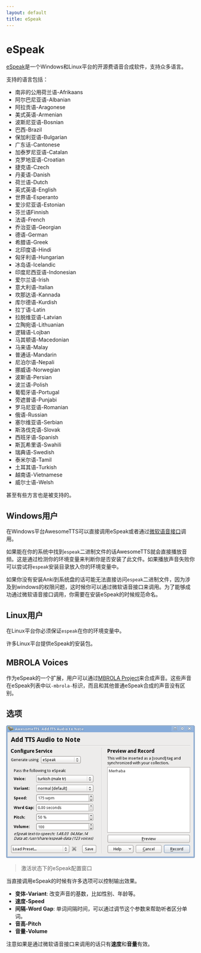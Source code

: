 ```yaml
---
layout: default
title: eSpeak
---
```


# eSpeak

<!-- [eSpeak](http://espeak.sourceforge.net) is a small, light-weight, free and open-source speech synthesizer available for Windows and Linux, providing text-to-speech support for a wide array of languages. -->

[eSpeak](http://espeak.sourceforge.net)是一个Windows和Linux平台的开源费语音合成软件，支持众多语言。

<!-- Supported languages include: -->

支持的语言包括：

*  南非的公用荷兰语-Afrikaans
* 阿尔巴尼亚语-Albanian
* 阿拉贡语-Aragonese
* 美式英语-Armenian
* 波斯尼亚语-Bosnian
* 巴西-Brazil
* 保加利亚语-Bulgarian
* 广东话-Cantonese
* 加泰罗尼亚语-Catalan
* 克罗地亚语-Croatian
* 捷克语-Czech
* 丹麦语-Danish
* 荷兰语-Dutch
* 英式英语-English
* 世界语-Esperanto
* 爱沙尼亚语-Estonian
* 芬兰语Finnish
* 法语-French
* 乔治亚语-Georgian
* 德语-German
* 希腊语-Greek
* 北印度语-Hindi
* 匈牙利语-Hungarian
* 冰岛语-Icelandic
* 印度尼西亚语-Indonesian
* 爱尔兰语-Irish
* 意大利语-Italian
* 坎那达语-Kannada
* 库尔德语-Kurdish
* 拉丁语-Latin
* 拉脱维亚语-Latvian
* 立陶宛语-Lithuanian
* 逻辑语-Lojban
* 马其顿语-Macedonian
* 马来语-Malay
* 普通话-Mandarin
* 尼泊尔语-Nepali
* 挪威语-Norwegian
* 波斯语-Persian
* 波兰语-Polish
* 葡萄牙语-Portugal
* 旁遮普语-Punjabi
* 罗马尼亚语-Romanian
* 俄语-Russian
* 塞尔维亚语-Serbian
* 斯洛伐克语-Slovak
* 西班牙语-Spanish
* 斯瓦希里语-Swahili
* 瑞典语-Swedish
* 泰米尔语-Tamil
* 土耳其语-Turkish
* 越南语-Vietnamese
* 威尔士语-Welsh

<!-- Some additional regional dialects of some languages are also available. -->

甚至有些方言也是被支持的。

<!-- ## Windows Users -->

## Windows用户

<!-- On Windows, AwesomeTTS can playback speech with eSpeak either directly or by way of the [Microsoft Speech API](/services/sapi5.html) method. -->

在Windows平台AwesomeTTS可以直接调用eSpeak或者通过[微软语音接口](/services/sapi5.html)调用。

<!-- AwesomeTTS will be able to playback speech directly with eSpeak if it is able to find the `espeak` binary on the system. Currently, this is done by checking the Windows Registry for paths to the eSpeak installation. If this does not work, you may be able to help AwesomeTTS find the eSpeak installation by placing the directory that contains the `espeak` binary on your user&rsquo;s `PATH` in your system&rsquo;s environment variables. -->

如果能在你的系统中找到`espeak`二进制文件的话AwesomeTTS就会直接播放音频。这是通过检测你的环境变量来判断你是否安装了此文件。如果播放声音失败你可以尝试将`espeak`安装目录放入你的环境变量中。

<!-- Users who run Anki off of an external storage device may have difficulty accessing eSpeak directly in this manner due to Windows security policies, and may need to use the Microsoft Speech API service instead. For a voice to be playable using the Microsoft Speech API, users must generally explicitly name it during the installation of eSpeak. -->

如果你没有安装Anki到系统盘的话可能无法直接访问`espeak`二进制文件，因为涉及到windows的权限问题，这时候你可以通过微软语音接口来调用。为了能够成功通过微软语音接口调用，你需要在安装eSpeak的时候规范命名。

<!-- ## Linux Users -->

## Linux用户

<!-- On Linux, AwesomeTTS must be able to find the `espeak` binary in your system `$PATH`. -->

在Linux平台你必须保证`espeak`在你的环境变量中。

<!-- Most Linux distributions have packages available for eSpeak. -->

许多Linux平台提供eSpeak的安装包。

## MBROLA Voices

<!-- In addition to the voices bundled with eSpeak, some users may want to use voices from the [MBROLA Project](http://tcts.fpms.ac.be/synthesis/mbrola.html). These voices can be identified in the eSpeak voices list by an `-mbrola-` infix in their names and are playable like any other eSpeak voice. -->

作为eSpeak的一个扩展，用户可以通过[MBROLA Project](http://tcts.fpms.ac.be/synthesis/mbrola.html)来合成声音。这些声音在eSpeak列表中以`-mbrola-`标识，而且和其他普通eSpeak合成的声音没有区别。

<!-- ## Options -->

## 选项


 ![AwesomeTTS note editor dialog with the eSpeak service activated](/assets/images/services.espeak.png)

  <!-- &ldquo;Add TTS Audio to Note&rdquo; dialog with the eSpeak service activated -->

> 激活状态下的eSpeak配置窗口

<!-- When using eSpeak directly, several options are available to alter the output produced. -->

当直接调用eSpeak的时候有许多选项可以控制输出效果。

* **变体-Variant**: 改变声音的基数，比如性别、年龄等。
* **速度-Speed**
* **间隔-Word Gap**: 单词间隔时间，可以通过调节这个参数来帮助听者区分单词。
* **音高-Pitch**
* **音量-Volume**

<!-- Note that if you are accessing eSpeak via the Microsoft Speech API on Windows, then only **Speed** and **Volume** will be available. **Variant** _can_ be made available through SAPI if you specify it during the eSpeak installation as part of the language code (e.g. en-us+whisper for American English using the &ldquo;whisper&rdquo; variant). -->

注意如果是通过微软语音接口来调用的话只有**速度**和**音量**有效。